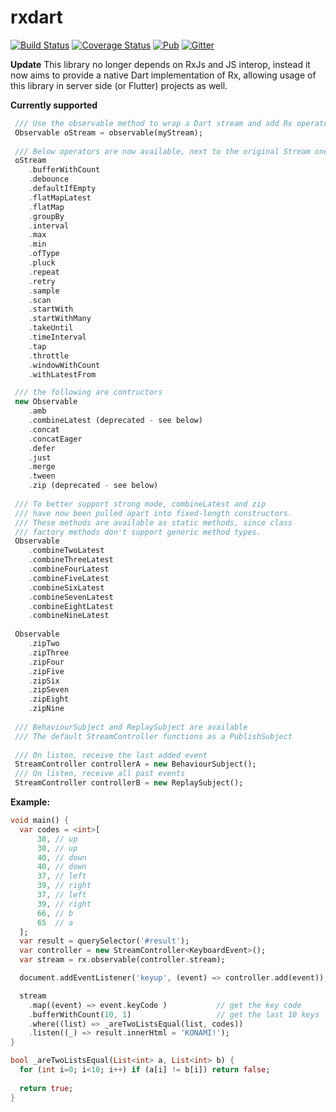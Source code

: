 # rxdart

[![Build Status](https://travis-ci.org/frankpepermans/rxdart.svg)](https://travis-ci.org/frankpepermans/rxdart)
[![Coverage Status](https://coveralls.io/repos/frankpepermans/rxdart/badge.svg?branch=master&service=github)](https://coveralls.io/github/frankpepermans/rxdart?branch=master)
[![Pub](https://img.shields.io/pub/v/rxdart.svg)](https://pub.dartlang.org/packages/rxdart)
[![Gitter](https://img.shields.io/gitter/room/rxdart/Lobby.svg)](https://gitter.im/rxdart/Lobby)

**Update**
This library no longer depends on RxJs and JS interop,
instead it now aims to provide a native Dart implementation of Rx,
allowing usage of this library in server side (or Flutter) projects as well.

**Currently supported**
```dart
 /// Use the observable method to wrap a Dart stream and add Rx operators to it
 Observable oStream = observable(myStream);
 
 /// Below operators are now available, next to the original Stream ones (map, where, ...)
 oStream
    .bufferWithCount
    .debounce
    .defaultIfEmpty
    .flatMapLatest
    .flatMap
    .groupBy
    .interval
    .max
    .min
    .ofType
    .pluck
    .repeat
    .retry
    .sample
    .scan
    .startWith
    .startWithMany
    .takeUntil
    .timeInterval
    .tap
    .throttle
    .windowWithCount
    .withLatestFrom

 /// the following are contructors
 new Observable
    .amb
    .combineLatest (deprecated - see below)
    .concat
    .concatEager
    .defer
    .just
    .merge
    .tween
    .zip (deprecated - see below)
    
 /// To better support strong mode, combineLatest and zip
 /// have now been pulled apart into fixed-length constructors.
 /// These methods are available as static methods, since class
 /// factory methods don't support generic method types.
 Observable
    .combineTwoLatest
    .combineThreeLatest
    .combineFourLatest
    .combineFiveLatest
    .combineSixLatest
    .combineSevenLatest
    .combineEightLatest
    .combineNineLatest
 
 Observable
    .zipTwo
    .zipThree
    .zipFour
    .zipFive
    .zipSix
    .zipSeven
    .zipEight
    .zipNine
    
 /// BehaviourSubject and ReplaySubject are available
 /// The default StreamController functions as a PublishSubject
 
 /// On listen, receive the last added event
 StreamController controllerA = new BehaviourSubject();
 /// On listen, receive all past events
 StreamController controllerB = new ReplaySubject();
```

**Example:**
```dart
void main() {
  var codes = <int>[
      38, // up
      38, // up
      40, // down
      40, // down
      37, // left
      39, // right
      37, // left
      39, // right
      66, // b
      65  // a
  ];
  var result = querySelector('#result');
  var controller = new StreamController<KeyboardEvent>();
  var stream = rx.observable(controller.stream);

  document.addEventListener('keyup', (event) => controller.add(event));

  stream
    .map((event) => event.keyCode )           // get the key code
    .bufferWithCount(10, 1)                   // get the last 10 keys
    .where((list) => _areTwoListsEqual(list, codes))
    .listen((_) => result.innerHtml = 'KONAMI!');
}

bool _areTwoListsEqual(List<int> a, List<int> b) {
  for (int i=0; i<10; i++) if (a[i] != b[i]) return false;
  
  return true;
}
```
